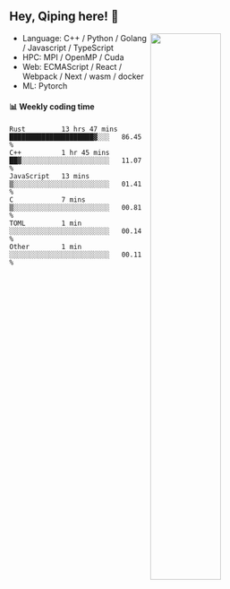 

## Hey, Qiping here! :wave:

[<img align="right" width="50%" src="https://github-readme-stats.vercel.app/api?username=ppppqp&theme=dark&show_icons=true">](https://metrics.lecoq.io/ppppqp?template=classic)



-   Language: C++ / Python / Golang / Javascript / TypeScript
-   HPC: MPI / OpenMP / Cuda
-   Web: ECMAScript / React / Webpack / Next / wasm / docker
-   ML: Pytorch



#### :bar_chart: Weekly coding time

<!--START_SECTION:waka-->

```text
Rust         13 hrs 47 mins  █████████████████████▓░░░   86.45 %
C++          1 hr 45 mins    ██▓░░░░░░░░░░░░░░░░░░░░░░   11.07 %
JavaScript   13 mins         ▒░░░░░░░░░░░░░░░░░░░░░░░░   01.41 %
C            7 mins          ▒░░░░░░░░░░░░░░░░░░░░░░░░   00.81 %
TOML         1 min           ░░░░░░░░░░░░░░░░░░░░░░░░░   00.14 %
Other        1 min           ░░░░░░░░░░░░░░░░░░░░░░░░░   00.11 %
```

<!--END_SECTION:waka-->
